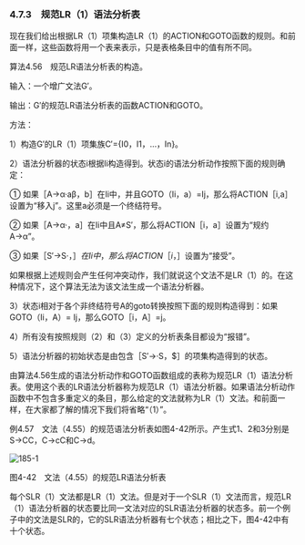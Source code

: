 ### 4.7.3　规范LR（1）语法分析表

现在我们给出根据LR（1）项集构造LR（1）的ACTION和GOTO函数的规则。和前面一样，这些函数将用一个表来表示，只是表格条目中的值有所不同。

算法4.56　规范LR语法分析表的构造。

输入：一个增广文法G′。

输出：G′的规范LR语法分析表的函数ACTION和GOTO。

方法：

1）构造G′的LR（1）项集族C′={I0，I1，…，In}。

2）语法分析器的状态i根据Ii构造得到。状态i的语法分析动作按照下面的规则确定：

① 如果［A→α·aβ，b］在Ii中，并且GOTO（Ii，a）=Ij，那么将ACTION［i,a］设置为“移入j”。这里a必须是一个终结符号。

② 如果［A→α·，a］在Ii中且A≠S′，那么将ACTION［i，a］设置为“规约A→α”。

③ 如果［S′→S·，$］在Ii中，那么将ACTION［i，$］设置为“接受”。

如果根据上述规则会产生任何冲突动作，我们就说这个文法不是LR（1）的。在这种情况下，这个算法无法为该文法生成一个语法分析器。

3）状态i相对于各个非终结符号A的goto转换按照下面的规则构造得到：如果GOTO（Ii，A）= Ij，那么GOTO［i，A］=j。

4）所有没有按照规则（2）和（3）定义的分析表条目都设为“报错”。

5）语法分析器的初始状态是由包含［S′→·S，$］的项集构造得到的状态。

由算法4.56生成的语法分析动作和GOTO函数组成的表称为规范LR（1）语法分析表。使用这个表的LR语法分析器称为规范LR（1）语法分析器。如果语法分析动作函数中不包含多重定义的条目，那么给定的文法就称为LR（1）文法。和前面一样，在大家都了解的情况下我们将省略“（1）”。

例4.57　文法（4.55）的规范语法分析表如图4-42所示。产生式1、2和3分别是S→CC，C→cC和C→d。

![185-1](../Images/image04245.jpeg)

图4-42　文法（4.55）的规范LR语法分析表

每个SLR（1）文法都是LR（1）文法。但是对于一个SLR（1）文法而言，规范LR（1）语法分析器的状态要比同一文法对应的SLR语法分析器的状态多。前一个例子中的文法是SLR的，它的SLR语法分析器有七个状态；相比之下，图4-42中有十个状态。